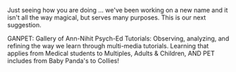 Just seeing how you are doing ... we've been working on a new name and it isn't all the way magical, but serves many purposes.  This is our next suggestion.

GANPET:  Gallery of Ann-Nihit Psych-Ed Tutorials: Observing, analyzing, and refining the way we learn through multi-media tutorials. Learning that applies from Medical students to Multiples, Adults & Children, AND PET includes from Baby Panda's to Collies!
